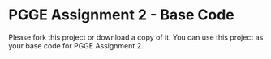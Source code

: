 # PGGE Assignment 2 - Base Code

Please fork this project or download a copy of it. You can use this project as your base code for PGGE Assignment 2.
